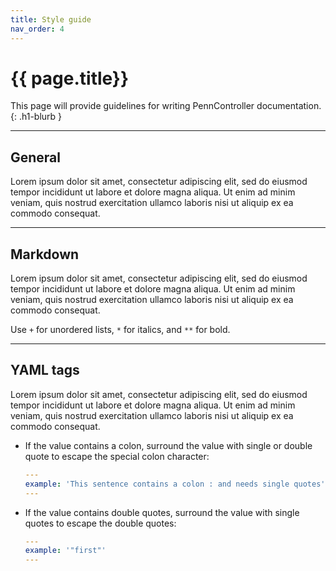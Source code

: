 ```yaml
---
title: Style guide
nav_order: 4
---
```


# {{ page.title}}

This page will provide guidelines for writing PennController documentation.
{: .h1-blurb }

---

## General

Lorem ipsum dolor sit amet, consectetur adipiscing elit, sed do eiusmod tempor incididunt
ut labore et dolore magna aliqua. Ut enim ad minim veniam, quis nostrud exercitation
ullamco laboris nisi ut aliquip ex ea commodo consequat.

---

## Markdown

Lorem ipsum dolor sit amet, consectetur adipiscing elit, sed do eiusmod tempor incididunt
ut labore et dolore magna aliqua. Ut enim ad minim veniam, quis nostrud exercitation
ullamco laboris nisi ut aliquip ex ea commodo consequat.

Use `+` for unordered lists, `*` for italics, and `**` for bold.

---

## YAML tags

Lorem ipsum dolor sit amet, consectetur adipiscing elit, sed do eiusmod tempor incididunt
ut labore et dolore magna aliqua. Ut enim ad minim veniam, quis nostrud exercitation
ullamco laboris nisi ut aliquip ex ea commodo consequat.

+ If the value contains a colon, surround the value with single or double quote to
escape the special colon character:

    ```yaml
    ---
    example: 'This sentence contains a colon : and needs single quotes'
    ---
    ```
+ If the value contains double quotes, surround the value with single quotes
to escape the double quotes:

    ```yaml
    ---
    example: '"first"'
    ---
    ```

